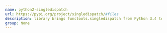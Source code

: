 ```yaml
---
name: python2-singledispatch
url: https://pypi.org/project/singledispatch/#files
description: library brings functools.singledispatch from Python 3.4 to Python 2.6-3.3. URL : https://pypi.org/project/singledispatch/#files Groups : None
group: None
---
```

